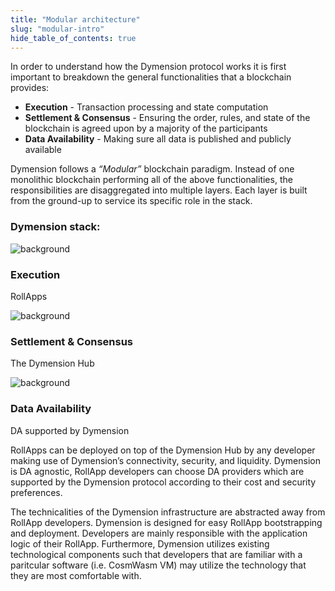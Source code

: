 ```yaml
---
title: "Modular architecture"
slug: "modular-intro"
hide_table_of_contents: true
---
```


In order to understand how the Dymension protocol works it is first important to breakdown the general functionalities that a blockchain provides:

-   <b>Execution</b> - Transaction processing and state computation
-   <b>Settlement & Consensus</b> - Ensuring the order, rules, and state of the blockchain is agreed upon by a majority of the participants
-   <b>Data Availability</b> - Making sure all data is published and publicly available

Dymension follows a *“Modular”* blockchain paradigm. Instead of one monolithic blockchain performing all of the above functionalities, the responsibilities are disaggregated into multiple layers. Each layer is built from the ground-up to service its specific role in the stack.

### Dymension stack:

<div class="card image-card light-background">
    <img class="background" src={require('./images/modular-architecture-execution.png').default} alt="background" />
    <div class="card-body">
        <h3 class="card-title">Execution</h3>
        <p class="card-text">RollApps</p>
    </div>
</div>

<div class="card image-card light-background">
    <img class="background" src={require('./images/modular-architecture-settlement.png').default} alt="background" />
    <div class="card-body">
        <h3 class="card-title">Settlement & Consensus</h3>
        <p class="card-text">The Dymension Hub</p>
    </div>
</div>

<div class="card image-card light-background">
    <img class="background" src={require('./images/modular-architecture-da.png').default} alt="background" />
    <div class="card-body">
        <h3 class="card-title">Data Availability</h3>
        <p class="card-text">DA supported by Dymension</p>
    </div>
</div>

RollApps can be deployed on top of the Dymension Hub by any developer making use of Dymension’s connectivity, security, and liquidity. Dymension is DA agnostic, RollApp developers can choose DA providers which are supported by the Dymension protocol according to their cost and security preferences.

The technicalities of the Dymension infrastructure are abstracted away from RollApp developers. Dymension is designed for easy RollApp bootstrapping and deployment. Developers are mainly responsible with the application logic of their RollApp. Furthermore, Dymension utilizes existing technological components such that developers that are familiar with a paritcular software (i.e. CosmWasm VM) may utilize the technology that they are most comfortable with.
